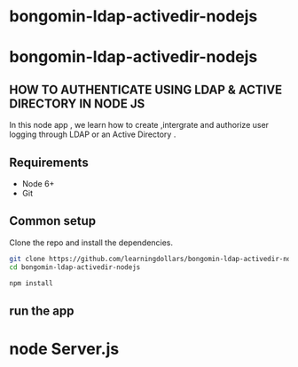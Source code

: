 # bongomin-ldap-activedir-nodejs
# bongomin-ldap-activedir-nodejs
## HOW TO AUTHENTICATE USING LDAP & ACTIVE DIRECTORY IN NODE JS
In this node app , we learn how to create ,intergrate and authorize user logging through LDAP or an Active Directory .

## Requirements

* Node 6+
* Git

## Common setup

Clone the repo and install the dependencies.

```bash
git clone https://github.com/learningdollars/bongomin-ldap-activedir-nodejs.git
cd bongomin-ldap-activedir-nodejs
```

```bash
npm install
```

## run the app
# node Server.js



